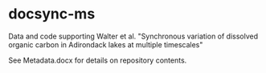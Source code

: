 # docsync-ms
Data and code supporting Walter et al. "Synchronous variation of dissolved organic carbon in Adirondack lakes at multiple timescales"

See Metadata.docx for details on repository contents.
